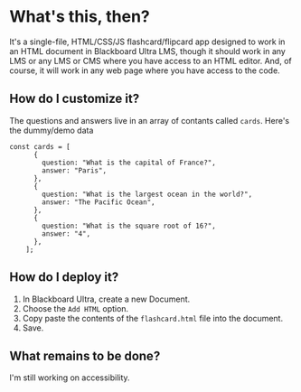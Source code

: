 # What's this, then? 
It's a single-file, HTML/CSS/JS flashcard/flipcard app designed to work in an HTML document in Blackboard Ultra LMS, though it should work in any LMS or any LMS or CMS where you have access to an HTML editor. And, of course, it will work in any web page where you have access to the code.  

## How do I customize it? 
The questions and answers live in an array of contants called `cards`. Here's the dummy/demo data

```
const cards = [
      {
        question: "What is the capital of France?",
        answer: "Paris",
      },
      {
        question: "What is the largest ocean in the world?",
        answer: "The Pacific Ocean",
      },
      {
        question: "What is the square root of 16?",
        answer: "4",
      },
    ];
```

## How do I deploy it?
1. In Blackboard Ultra, create a new Document.
2. Choose the `Add HTML` option.
3. Copy paste the contents of the `flashcard.html` file into the document.
4. Save.

 ## What remains to be done? 
 I'm still working on accessibility. 
